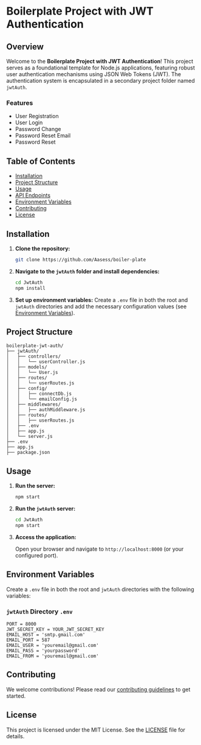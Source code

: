 # Boilerplate Project with JWT Authentication

## Overview

Welcome to the **Boilerplate Project with JWT Authentication**! This project serves as a foundational template for Node.js applications, featuring robust user authentication mechanisms using JSON Web Tokens (JWT). The authentication system is encapsulated in a secondary project folder named `jwtAuth`.

### Features

- User Registration
- User Login
- Password Change
- Password Reset Email
- Password Reset

## Table of Contents

- [Installation](#installation)
- [Project Structure](#project-structure)
- [Usage](#usage)
- [API Endpoints](#api-endpoints)
- [Environment Variables](#environment-variables)
- [Contributing](#contributing)
- [License](#license)

## Installation

1. **Clone the repository:**

   ```sh
   git clone https://github.com/Aasess/boiler-plate
   ```


2. **Navigate to the `jwtAuth` folder and install dependencies:**

   ```sh
   cd JwtAuth
   npm install
   ```

4. **Set up environment variables:** Create a `.env` file in both the root and `jwtAuth` directories and add the necessary configuration values (see [Environment Variables](#environment-variables)).

## Project Structure

```
boilerplate-jwt-auth/
├── jwtAuth/
│   ├── controllers/
│   │   └── userController.js
│   ├── models/
│   │   └── User.js
│   ├── routes/
│   │   └── userRoutes.js
│   ├── config/
│   │   ├── connectDb.js
│   │   └── emailConfig.js
│   ├── middlewares/
│   │   ├── authMiddleware.js
│   ├── routes/
│   │   ├── userRoutes.js
│   ├── .env
│   ├── app.js
│   └── server.js
├── .env
├── app.js
├── package.json
```

## Usage

1. **Run the server:**

   ```sh
   npm start
   ```

2. **Run the `jwtAuth` server:**

   ```sh
   cd JwtAuth
   npm start
   ```

3. **Access the application:**

   Open your browser and navigate to `http://localhost:8000` (or your configured port).


## Environment Variables

Create a `.env` file in both the root and `jwtAuth` directories with the following variables:


### `jwtAuth` Directory `.env`

```
PORT = 8000
JWT_SECRET_KEY = YOUR_JWT_SECRET_KEY
EMAIL_HOST = 'smtp.gmail.com'
EMAIL_PORT = 587
EMAIL_USER = 'youremail@gmail.com'
EMAIL_PASS = 'yourpassword'
EMAIL_FROM = 'youremail@gmail.com'
```

## Contributing

We welcome contributions! Please read our [contributing guidelines](CONTRIBUTING.md) to get started.

## License

This project is licensed under the MIT License. See the [LICENSE](LICENSE) file for details.

